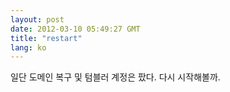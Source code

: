```yaml
---
layout: post
date: 2012-03-10 05:49:27 GMT
title: "restart"
lang: ko
---
```

<p>일단 도메인 복구 및 텀블러 계정은 팠다. 다시 시작해볼까.</p> 
